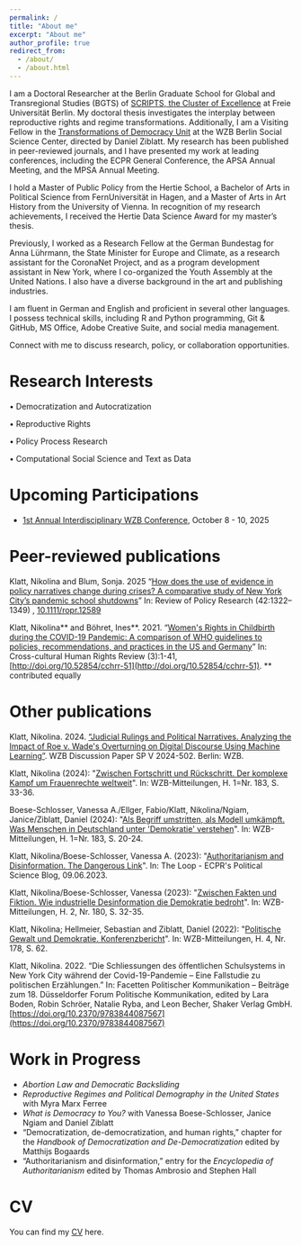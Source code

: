 ```yaml
---
permalink: /
title: "About me"
excerpt: "About me"
author_profile: true
redirect_from: 
  - /about/
  - /about.html
---
```


I am a Doctoral Researcher at the Berlin Graduate School for Global and Transregional Studies (BGTS) of [SCRIPTS, the Cluster of Excellence](https://www.scripts-berlin.eu/index.html) at Freie Universität Berlin. My doctoral thesis investigates the interplay between reproductive rights and regime transformations. Additionally, I am a Visiting Fellow in the [Transformations of Democracy Unit](https://wzb.eu/en/research/dynamics-of-political-systems/transformations-of-democracy) at the WZB Berlin Social Science Center, directed by Daniel Ziblatt. My research has been published in peer-reviewed journals, and I have presented my work at leading conferences, including the ECPR General Conference, the APSA Annual Meeting, and the MPSA Annual Meeting.

I hold a Master of Public Policy from the Hertie School, a Bachelor of Arts in Political Science from FernUniversität in Hagen, and a Master of Arts in Art History from the University of Vienna. In recognition of my research achievements, I received the Hertie Data Science Award for my master’s thesis.

Previously, I worked as a Research Fellow at the German Bundestag for Anna Lührmann, the State Minister for Europe and Climate, as a research assistant for the CoronaNet Project, and as a program development assistant in New York, where I co-organized the Youth Assembly at the United Nations. I also have a diverse background in the art and publishing industries.

I am fluent in German and English and proficient in several other languages. I possess technical skills, including R and Python programming, Git & GitHub, MS Office, Adobe Creative Suite, and social media management.

Connect with me to discuss research, policy, or collaboration opportunities.

Research Interests
======
•	Democratization and Autocratization 

•	Reproductive Rights 

•	Policy Process Research

•	Computational Social Science and Text as Data 

Upcoming Participations
======

- [1st Annual Interdisciplinary WZB Conference](https://www.wzb.eu/en/events/1st-annual-interdisciplinary-wzb-conference), October 8 - 10, 2025 

Peer-reviewed publications
======

Klatt, Nikolina and Blum, Sonja. 2025 “[How does the use of evidence in policy narratives change during crises? A comparative study of New York City’s pandemic school shutdowns](https://doi.org/10.1111/ropr.12589)” In: Review of Policy Research (42:1322–1349) , [10.1111/ropr.12589](https://doi.org/10.1111/ropr.12589) 

Klatt, Nikolina** and Böhret, Ines**. 2021. “[Women's Rights in Childbirth during the COVID-19 Pandemic: A comparison of WHO guidelines to policies, recommendations, and practices in the US and Germany](files/Klatt_Boehret_2021.pdf)” In: Cross-cultural Human Rights Review (3):1-41, [http://doi.org/10.52854/cchrr-51](http://doi.org/10.52854/cchrr-51).
** contributed equally 


Other publications
======

Klatt, Nikolina. 2024. [“Judicial Rulings and Political Narratives. Analyzing the Impact of Roe v. Wade's Overturning on Digital Discourse Using Machine Learning”](https://www.google.com/url?sa=t&source=web&rct=j&opi=89978449&url=https://bibliothek.wzb.eu/pdf/2024/v24-502.pdf&ved=2ahUKEwjAk-a8zYaLAxWE3QIHHYMpFz0QFnoECBIQAQ&usg=AOvVaw3U0xCqSv_gYkZBTFwqmRc-). WZB Discussion Paper SP V 2024-502. Berlin: WZB.

Klatt, Nikolina (2024): "[Zwischen Fortschritt und Rückschritt. Der komplexe Kampf um Frauenrechte weltweit](https://bibliothek.wzb.eu/artikel/2024/f-26070.pdf)". In: WZB-Mitteilungen, H. 1=Nr. 183, S. 33-36.

Boese-Schlosser, Vanessa A./Ellger, Fabio/Klatt, Nikolina/Ngiam, Janice/Ziblatt, Daniel (2024): "[Als Begriff umstritten, als Modell umkämpft. Was Menschen in Deutschland unter 'Demokratie' verstehen](https://bibliothek.wzb.eu/artikel/2024/f-26067.pdf)". In: WZB-Mitteilungen, H. 1=Nr. 183, S. 20-24.

Klatt, Nikolina/Boese-Schlosser, Vanessa A. (2023): "[Authoritarianism and Disinformation. The Dangerous Link](https://theloop.ecpr.eu/disinformation-in-autocratic-governance/)". In: The Loop - ECPR's Political Science Blog, 09.06.2023.

Klatt, Nikolina/Boese-Schlosser, Vanessa (2023): "[Zwischen Fakten und Fiktion. Wie industrielle Desinformation die Demokratie bedroht](https://bibliothek.wzb.eu/artikel/2023/f-25570.pdf)". In: WZB-Mitteilungen, H. 2, Nr. 180, S. 32-35.

Klatt, Nikolina; Hellmeier, Sebastian and Ziblatt, Daniel (2022): "[Politische Gewalt und Demokratie. Konferenzbericht](files/Klatt_Hellmeier_Ziblatt_2022.pdf)". In: WZB-Mitteilungen, H. 4, Nr. 178, S. 62.

Klatt, Nikolina. 2022. “Die Schliessungen des öffentlichen Schulsystems in New York City während der Covid-19-Pandemie – Eine Fallstudie zu politischen Erzählungen.” In: Facetten Politischer Kommunikation – Beiträge zum 18. Düsseldorfer Forum Politische Kommunikation, edited by Lara Boden, Robin Schröer, Natalie Ryba, and Leon Becher, Shaker Verlag GmbH. [https://doi.org/10.2370/9783844087567](https://doi.org/10.2370/9783844087567)


Work in Progress
======
- _Abortion Law and Democratic Backsliding_
- _Reproductive Regimes and Political Demography in the United States_ with Myra Marx Ferree
- _What is Democracy to You?_ with Vanessa Boese-Schlosser, Janice Ngiam and Daniel Ziblatt
- “Democratization, de-democratization, and human rights,” chapter for the _Handbook of Democratization and De-Democratization_ edited by Matthijs Bogaards
- “Authoritarianism and disinformation,” entry for the _Encyclopedia of Authoritarianism_ edited by Thomas Ambrosio and Stephen Hall 

CV
======

You can find my [CV](files/CV_Klatt_Nikolina.pdf) here. 
